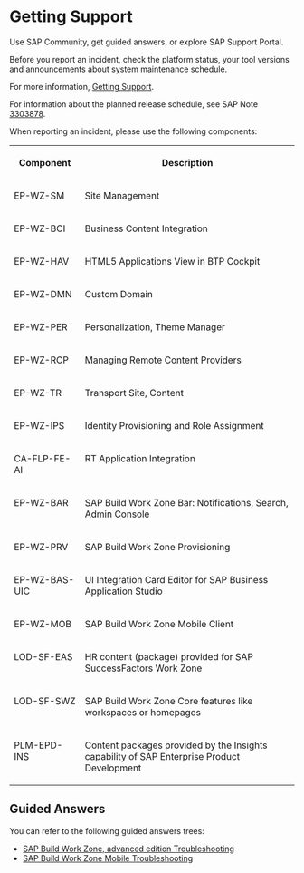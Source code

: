 <!-- loio37b79483b56c4f088ce01f1d9f444459 -->

# Getting Support

Use SAP Community, get guided answers, or explore SAP Support Portal.



Before you report an incident, check the platform status, your tool versions and announcements about system maintenance schedule.

For more information, [Getting Support](https://help.sap.com/docs/BTP/65de2977205c403bbc107264b8eccf4b/5dd739823b824b539eee47b7860a00be.html).

For information about the planned release schedule, see SAP Note [3303878](https://launchpad.support.sap.com/#/notes/3303878).

When reporting an incident, please use the following components:


<table>
<tr>
<th valign="top">

Component



</th>
<th valign="top">

Description



</th>
</tr>
<tr>
<td valign="top">

EP-WZ-SM



</td>
<td valign="top">

Site Management



</td>
</tr>
<tr>
<td valign="top">

EP-WZ-BCI



</td>
<td valign="top">

Business Content Integration



</td>
</tr>
<tr>
<td valign="top">

EP-WZ-HAV



</td>
<td valign="top">

HTML5 Applications View in BTP Cockpit



</td>
</tr>
<tr>
<td valign="top">

EP-WZ-DMN



</td>
<td valign="top">

Custom Domain



</td>
</tr>
<tr>
<td valign="top">

EP-WZ-PER



</td>
<td valign="top">

Personalization, Theme Manager



</td>
</tr>
<tr>
<td valign="top">

EP-WZ-RCP



</td>
<td valign="top">

Managing Remote Content Providers



</td>
</tr>
<tr>
<td valign="top">

EP-WZ-TR



</td>
<td valign="top">

Transport Site, Content



</td>
</tr>
<tr>
<td valign="top">

EP-WZ-IPS



</td>
<td valign="top">

Identity Provisioning and Role Assignment



</td>
</tr>
<tr>
<td valign="top">

CA-FLP-FE-AI



</td>
<td valign="top">

RT Application Integration



</td>
</tr>
<tr>
<td valign="top">

EP-WZ-BAR



</td>
<td valign="top">

SAP Build Work Zone Bar: Notifications, Search, Admin Console



</td>
</tr>
<tr>
<td valign="top">

EP-WZ-PRV



</td>
<td valign="top">

SAP Build Work Zone Provisioning



</td>
</tr>
<tr>
<td valign="top">

EP-WZ-BAS-UIC



</td>
<td valign="top">

UI Integration Card Editor for SAP Business Application Studio



</td>
</tr>
<tr>
<td valign="top">

EP-WZ-MOB



</td>
<td valign="top">

SAP Build Work Zone Mobile Client



</td>
</tr>
<tr>
<td valign="top">

LOD-SF-EAS



</td>
<td valign="top">

HR content \(package\) provided for SAP SuccessFactors Work Zone



</td>
</tr>
<tr>
<td valign="top">

LOD-SF-SWZ



</td>
<td valign="top">

SAP Build Work Zone Core features like workspaces or homepages



</td>
</tr>
<tr>
<td valign="top">

PLM-EPD-INS



</td>
<td valign="top">

Content packages provided by the Insights capability of SAP Enterprise Product Development



</td>
</tr>
</table>



<a name="loio37b79483b56c4f088ce01f1d9f444459__section_qdj_vds_15b"/>

## Guided Answers

You can refer to the following guided answers trees:

-   [SAP Build Work Zone, advanced edition Troubleshooting](https://ga.support.sap.com/dtp/viewer/index.html#/tree/2826/actions/41339)
-   [SAP Build Work Zone Mobile Troubleshooting](https://ga.support.sap.com/dtp/viewer/index.html#/tree/3177/actions/49026)

